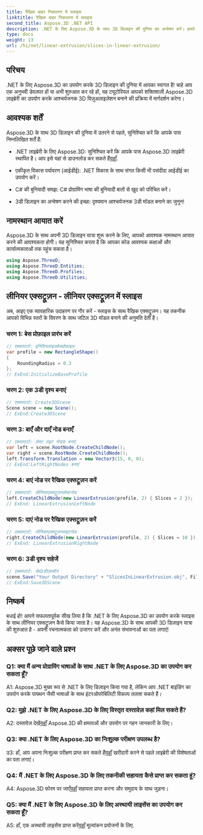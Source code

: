 ```yaml
---
title: रैखिक बाहर निकालना में स्लाइस
linktitle: रैखिक बाहर निकालना में स्लाइस
second_title: Aspose.3D .NET API
description: .NET के लिए Aspose.3D के साथ 3D डिज़ाइन की दुनिया का अन्वेषण करें। हमारे लीनियर एक्सट्रूज़न ट्यूटोरियल का उपयोग करके आश्चर्यजनक मॉडल बनाएं।
type: docs
weight: 13
url: /hi/net/linear-extrusion/slices-in-linear-extrusion/
---
```

## परिचय

.NET के लिए Aspose.3D का उपयोग करके 3D डिज़ाइन की दुनिया में आपका स्वागत है! चाहे आप एक अनुभवी डेवलपर हों या अभी शुरुआत कर रहे हों, यह ट्यूटोरियल आपको शक्तिशाली Aspose.3D लाइब्रेरी का उपयोग करके आश्चर्यजनक 3D विज़ुअलाइज़ेशन बनाने की प्रक्रिया में मार्गदर्शन करेगा।

## आवश्यक शर्तें

Aspose.3D के साथ 3D डिज़ाइन की दुनिया में उतरने से पहले, सुनिश्चित करें कि आपके पास निम्नलिखित शर्तें हैं:

-  .NET लाइब्रेरी के लिए Aspose.3D: सुनिश्चित करें कि आपके पास Aspose.3D लाइब्रेरी स्थापित है। आप इसे यहां से डाउनलोड कर सकते हैं[यहाँ](https://releases.aspose.com/3d/net/).

- एकीकृत विकास पर्यावरण (आईडीई): .NET विकास के साथ संगत किसी भी पसंदीदा आईडीई का उपयोग करें।

- C# की बुनियादी समझ: C# प्रोग्रामिंग भाषा की बुनियादी बातों से खुद को परिचित करें।

- 3डी डिज़ाइन का अन्वेषण करने की इच्छा: दृश्यमान आश्चर्यजनक 3डी मॉडल बनाने का जुनून!

## नामस्थान आयात करें

Aspose.3D के साथ अपनी 3D डिज़ाइन यात्रा शुरू करने के लिए, आपको आवश्यक नामस्थान आयात करने की आवश्यकता होगी। यह सुनिश्चित करता है कि आपका कोड आवश्यक कक्षाओं और कार्यात्मकताओं तक पहुंच सकता है।

```csharp
using Aspose.ThreeD;
using Aspose.ThreeD.Entities;
using Aspose.ThreeD.Profiles;
using Aspose.ThreeD.Utilities;
```

## लीनियर एक्सट्रूज़न - लीनियर एक्सट्रूज़न में स्लाइस

अब, आइए एक व्यावहारिक उदाहरण पर गौर करें - स्लाइस के साथ रैखिक एक्सट्रूज़न। यह तकनीक आपको विभिन्न स्तरों के विवरण के साथ जटिल 3D मॉडल बनाने की अनुमति देती है।

### चरण 1: बेस प्रोफ़ाइल प्रारंभ करें

```csharp
// एक्सस्टार्ट: इनिशियलाइज़बेसप्रोफ़ाइल
var profile = new RectangleShape()
{
    RoundingRadius = 0.3
};
// ExEnd:InitializeBaseProfile
```

### चरण 2: एक 3डी दृश्य बनाएं

```csharp
// एक्सस्टार्ट: Create3DScene
Scene scene = new Scene();
// ExEnd:Create3DScene
```

### चरण 3: बाएँ और दाएँ नोड बनाएँ

```csharp
// एक्सस्टार्ट: लेफ्ट राइट नोड्स बनाएं
var left = scene.RootNode.CreateChildNode();
var right = scene.RootNode.CreateChildNode();
left.Transform.Translation = new Vector3(15, 0, 0);
// ExEnd:LeftRightNodes बनाएं
```

### चरण 4: बाएं नोड पर रैखिक एक्सट्रूज़न करें

```csharp
// एक्सस्टार्ट: लीनियरएक्सट्रूज़नलेफ्टनोड
left.CreateChildNode(new LinearExtrusion(profile, 2) { Slices = 2 });
// ExEnd: LinearExtrusionLeftNode
```

### चरण 5: दाएं नोड पर रैखिक एक्सट्रूज़न करें

```csharp
// एक्सस्टार्ट: लीनियरएक्सट्रूज़नराइटनोड
right.CreateChildNode(new LinearExtrusion(profile, 2) { Slices = 10 });
// ExEnd: LinearExtrusionRightNode
```

### चरण 6: 3डी दृश्य सहेजें

```csharp
// एक्सस्टार्ट: सेव3डीएससीन
scene.Save("Your Output Directory" + "SlicesInLinearExtrusion.obj", FileFormat.WavefrontOBJ);
// ExEnd:Save3DScene
```

## निष्कर्ष

बधाई हो! आपने सफलतापूर्वक सीख लिया है कि .NET के लिए Aspose.3D का उपयोग करके स्लाइस के साथ लीनियर एक्सट्रूज़न कैसे किया जाता है। यह Aspose.3D के साथ आपकी 3D डिज़ाइन यात्रा की शुरुआत है - अपनी रचनात्मकता को उजागर करें और अनंत संभावनाओं का पता लगाएं!

## अक्सर पूछे जाने वाले प्रश्न

### Q1: क्या मैं अन्य प्रोग्रामिंग भाषाओं के साथ .NET के लिए Aspose.3D का उपयोग कर सकता हूँ?

A1: Aspose.3D मुख्य रूप से .NET के लिए डिज़ाइन किया गया है, लेकिन आप .NET बाइंडिंग का उपयोग करके पायथन जैसी भाषाओं के साथ इंटरऑपरेबिलिटी विकल्प तलाश सकते हैं।

### Q2: मुझे .NET के लिए Aspose.3D के लिए विस्तृत दस्तावेज़ कहां मिल सकते हैं?

 A2: दस्तावेज़ देखें[यहाँ](https://reference.aspose.com/3d/net/) Aspose.3D की क्षमताओं और उपयोग पर गहन जानकारी के लिए।

### Q3: क्या .NET के लिए Aspose.3D का निःशुल्क परीक्षण उपलब्ध है?

 उ3: हाँ, आप अपना निःशुल्क परीक्षण प्राप्त कर सकते हैं[यहाँ](https://releases.aspose.com/) खरीदारी करने से पहले लाइब्रेरी की विशेषताओं का पता लगाएं।

### Q4: मैं .NET के लिए Aspose.3D के लिए तकनीकी सहायता कैसे प्राप्त कर सकता हूं?

 A4: Aspose.3D फोरम पर जाएँ[यहाँ](https://forum.aspose.com/c/3d/18) सहायता प्राप्त करना और समुदाय के साथ जुड़ना।

### Q5: क्या मैं .NET के लिए Aspose.3D के लिए अस्थायी लाइसेंस का उपयोग कर सकता हूँ?

 A5: हाँ, एक अस्थायी लाइसेंस प्राप्त करें[यहाँ](https://purchase.aspose.com/temporary-license/) मूल्यांकन प्रयोजनों के लिए.